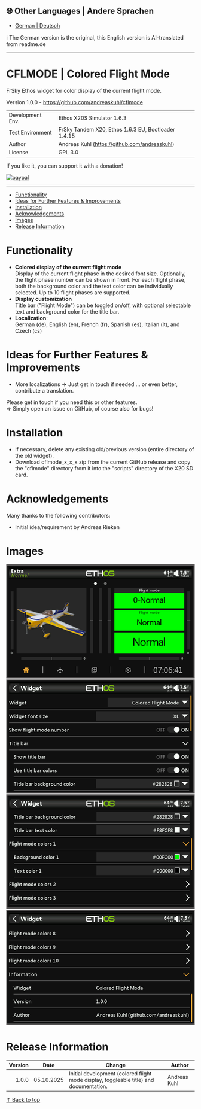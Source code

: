 ## 🌐 Other Languages | Andere Sprachen
- [German | Deutsch](readme.de.md)
  
ℹ️ The German version is the original, this English version is AI-translated from readme.de

***

<h1 name="top"> CFLMODE | Colored Flight Mode </h1>
FrSky Ethos widget for color display of the current flight mode.

Version 1.0.0 - https://github.com/andreaskuhl/cflmode

|                      |                                                     |
| -------------------- | --------------------------------------------------- |
| Development Env.     | Ethos X20S Simulator 1.6.3                          |
| Test Environment     | FrSky Tandem X20, Ethos 1.6.3 EU, Bootloader 1.4.15 |
| Author               | Andreas Kuhl (https://github.com/andreaskuhl)       |
| License              | GPL 3.0                                             |

If you like it, you can support it with a donation!
<p>
  <a href="https://www.paypal.com/donate/?hosted_button_id=JWPUZ76CCV4FU">
      <img src="https://www.paypalobjects.com/en_US/i/btn/btn_donateCC_LG.gif" alt="paypal">
  </a>
</p>

***

- [Functionality](#functionality)
- [Ideas for Further Features \& Improvements](#ideas-for-further-features--improvements)
- [Installation](#installation)
- [Acknowledgements](#acknowledgements)
- [Images](#images)
- [Release Information](#release-information)


# Functionality

  - **Colored display of the current flight mode**  
  Display of the current flight phase in the desired font size. Optionally, the flight phase number can be shown in front. For each flight phase, both the background color and the text color can be individually selected. Up to 10 flight phases are supported.  
  - **Display customization**  
  Title bar ("Flight Mode") can be toggled on/off, with optional selectable text and background color for the title bar.
 - **Localization**:  
  German (de), English (en), French (fr), Spanish (es), Italian (it), and Czech (cs)
  

# Ideas for Further Features & Improvements
  - More localizations -> Just get in touch if needed ... or even better, contribute a translation.
  
  Please get in touch if you need this or other features.  
  => Simply open an issue on GitHub, of course also for bugs!
  
  
# Installation
- If necessary, delete any existing old/previous version (entire directory of the old widget).
- Download cflmode_x_x_x.zip from the current GitHub release and copy the "cflmode" directory from it into the "scripts" directory of the X20 SD card.

# Acknowledgements
Many thanks to the following contributors:
- Initial idea/requirement by Andreas Rieken

# Images
![alt text](doc-images/image-1.png) ![alt text](doc-images/image-2.png) ![alt text](doc-images/image-3.png) ![alt text](doc-images/image-4.png)
# Release Information

| Version |   Date     | Change                                                                                         | Author        |
| ------: | :--------: | ---------------------------------------------------------------------------------------------- | ------------ |
|   1.0.0 | 05.10.2025 | Initial development (colored flight mode display, toggleable title) and documentation.         | Andreas Kuhl |


[↑ Back to top](#top)

